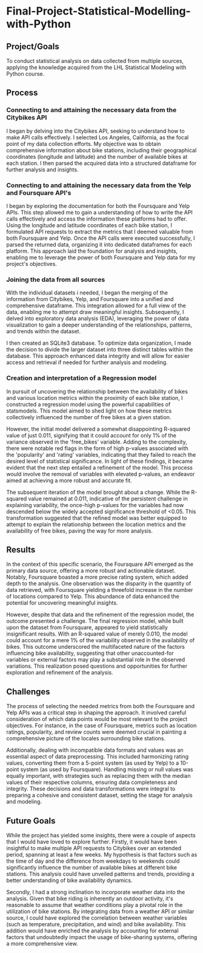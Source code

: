 # Final-Project-Statistical-Modelling-with-Python

## Project/Goals
To conduct statistical analysis on data collected from multiple sources, applying the knowledge acquired from the LHL Statistical Modeling with Python course.

## Process
### Connecting to and attaining the necessary data from the Citybikes API
I began by delving into the Citybikes API, seeking to understand how to make API calls effectively. I selected Los Angeles, California, as the focal point of my data collection efforts. My objective was to obtain comprehensive information about bike stations, including their geographical coordinates (longitude and latitude) and the number of available bikes at each station. I then parsed the acquired data into a structured dataframe for further analysis and insights.

### Connecting to and attaining the necessary data from the Yelp and Foursquare API's
I began by exploring the documentation for both the Foursquare and Yelp APIs. This step allowed me to gain a understanding of how to write the API calls effectively and access the information these platforms had to offer. Using the longitude and latitude coordinates of each bike station, I formulated API requests to extract the metrics that I deemed valuable from both Foursquare and Yelp. Once the API calls were executed successfully, I parsed the returned data, organizing it into dedicated dataframes for each platform. This approach laid the foundation for analysis and insights, enabling me to leverage the power of both Foursquare and Yelp data for my project's objectives.

### Joining the data from all sources
With the individual datasets i needed, I began the merging of the information from Citybikes, Yelp, and Foursquare into a unified and comprehensive dataframe. This integration allowed for a full view of the data, enabling me to attempt draw meaningful insights. Subsequently, I delved into exploratory data analysis (EDA), leveraging the power of data visualization to gain a deeper understanding of the relationships, patterns, and trends within the dataset.

I then created an SQLite3 database. To optimize data organization, I made the decision to divide the larger dataset into three distinct tables within the database. This approach enhanced data integrity and will allow for easier access and retrieval if needed for further analysis and modeling.

### Creation and interpretation of a Regression model
In pursuit of uncovering the relationship between the availability of bikes and various location metrics within the proximity of each bike station, I constructed a regression model using the powerful capabilities of statsmodels. This model aimed to shed light on how these metrics collectively influenced the number of free bikes at a given station.

However, the initial model delivered a somewhat disappointing R-squared value of just 0.011, signifying that it could account for only 1% of the variance observed in the 'free_bikes' variable. Adding to the complexity, there were notable red flags in the form of high p-values associated with the 'popularity' and 'rating' variables, indicating that they failed to reach the desired level of statistical significance. In light of these findings, it became evident that the next step entailed a refinement of the model. This process would involve the removal of variables with elevated p-values, an endeavor aimed at achieving a more robust and accurate fit.

The subsequent iteration of the model brought about a change. While the R-squared value remained at 0.011, indicative of the persistent challenge in explaining variability, the once-high p-values for the variables had now descended below the widely accepted significance threshold of <0.05. This transformation suggested that the refined model was better equipped to attempt to explain the relationship between the location metrics and the availability of free bikes, paving the way for more analysis.

## Results
In the context of this specific scenario, the Foursquare API emerged as the primary data source, offering a more robust and actionable dataset. Notably, Foursquare boasted a more precise rating system, which added depth to the analysis. One observation was the disparity in the quantity of data retrieved, with Foursquare yielding a threefold increase in the number of locations compared to Yelp. This abundance of data enhanced the potential for uncovering meaningful insights.

However, despite that data and the refinement of the regression model, the outcome presented a challenge. The final regression model, while built upon the dataset from Foursquare, appeared to yield statistically insignificant results. With an R-squared value of merely 0.010, the model could account for a mere 1% of the variability observed in the availability of bikes. This outcome underscored the multifaceted nature of the factors influencing bike availability, suggesting that other unaccounted-for variables or external factors may play a substantial role in the observed variations. This realization posed questions and opportunities for further exploration and refinement of the analysis.

## Challenges 
The process of selecting the needed metrics from both the Foursquare and Yelp APIs was a critical step in shaping the approach. It involved careful consideration of which data points would be most relevant to the project objectives. For instance, in the case of Foursquare, metrics such as location ratings, popularity, and review counts were deemed crucial in painting a comprehensive picture of the locales surrounding bike stations.

Additionally, dealing with incompatible data formats and values was an essential aspect of data preprocessing. This included harmonizing rating values, converting them from a 5-point system (as used by Yelp) to a 10-point system (as used by Foursquare). Handling missing or null values was equally important, with strategies such as replacing them with the median values of their respective columns, ensuring data completeness and integrity. These decisions and data transformations were integral to preparing a cohesive and consistent dataset, setting the stage for analysis and modeling.

## Future Goals
While the project has yielded some insights, there were a couple of aspects that I would have loved to explore further. Firstly, it would have been insightful to make multiple API requests to Citybikes over an extended period, spanning at least a few weeks. My hypothesis is that factors such as the time of day and the difference from weekdays to weekends could significantly influence the number of available bikes at different bike stations. This analysis could have unveiled patterns and trends, providing a better understanding of bike availability dynamics.

Secondly, I had a strong inclination to incorporate weather data into the analysis. Given that bike riding is inherently an outdoor activity, it's reasonable to assume that weather conditions play a pivotal role in the utilization of bike stations. By integrating data from a weather API or similar source, I could have explored the correlation between weather variables (such as temperature, precipitation, and wind) and bike availability. This addition would have enriched the analysis by accounting for external factors that undoubtedly impact the usage of bike-sharing systems, offering a more comprehensive view.